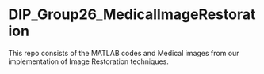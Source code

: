 # DIP_Group26_MedicalImageRestoration
This repo consists of the MATLAB codes and Medical images from our implementation of Image Restoration techniques. 
